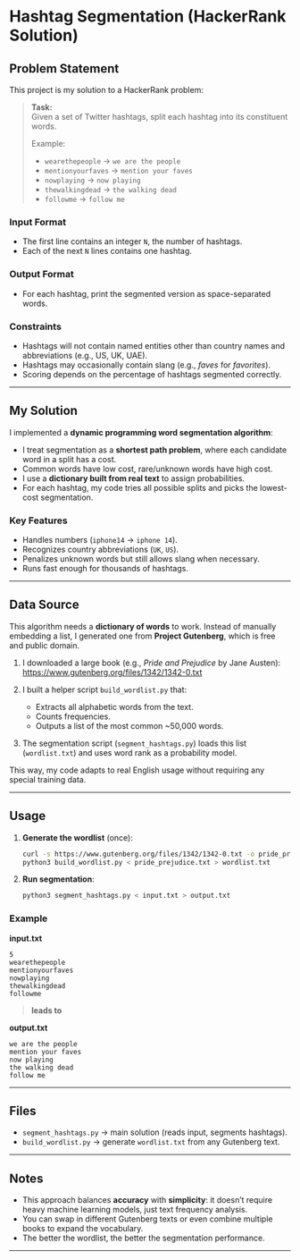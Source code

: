 # Hashtag Segmentation (HackerRank Solution)

## Problem Statement

This project is my solution to a HackerRank problem:

> **Task:**  
> Given a set of Twitter hashtags, split each hashtag into its constituent words.  
>  
> Example:  
> - `wearethepeople` -> `we are the people`  
> - `mentionyourfaves` -> `mention your faves`  
> - `nowplaying` -> `now playing`  
> - `thewalkingdead` -> `the walking dead`  
> - `followme` -> `follow me`  

### Input Format
- The first line contains an integer `N`, the number of hashtags.  
- Each of the next `N` lines contains one hashtag.  

### Output Format
- For each hashtag, print the segmented version as space-separated words.

### Constraints
- Hashtags will not contain named entities other than country names and abbreviations (e.g., US, UK, UAE).  
- Hashtags may occasionally contain slang (e.g., *faves* for *favorites*).  
- Scoring depends on the percentage of hashtags segmented correctly.  

---

## My Solution

I implemented a **dynamic programming word segmentation algorithm**:

- I treat segmentation as a **shortest path problem**, where each candidate word in a split has a cost.  
- Common words have low cost, rare/unknown words have high cost.  
- I use a **dictionary built from real text** to assign probabilities.  
- For each hashtag, my code tries all possible splits and picks the lowest-cost segmentation.  

### Key Features
- Handles numbers (`iphone14` -> `iphone 14`).  
- Recognizes country abbreviations (`UK`, `US`).  
- Penalizes unknown words but still allows slang when necessary.  
- Runs fast enough for thousands of hashtags.  

---

## Data Source

This algorithm needs a **dictionary of words** to work. Instead of manually embedding a list, I generated one from **Project Gutenberg**, which is free and public domain.  

1. I downloaded a large book (e.g., *Pride and Prejudice* by Jane Austen):  
   https://www.gutenberg.org/files/1342/1342-0.txt  

2. I built a helper script `build_wordlist.py` that:  
   - Extracts all alphabetic words from the text.  
   - Counts frequencies.  
   - Outputs a list of the most common ~50,000 words.  

3. The segmentation script (`segment_hashtags.py`) loads this list (`wordlist.txt`) and uses word rank as a probability model.  

This way, my code adapts to real English usage without requiring any special training data.

---

## Usage

1. **Generate the wordlist** (once):
   ```bash
   curl -s https://www.gutenberg.org/files/1342/1342-0.txt -o pride_prejudice.txt
   python3 build_wordlist.py < pride_prejudice.txt > wordlist.txt
   ```

2. **Run segmentation**:

   ```bash
   python3 segment_hashtags.py < input.txt > output.txt
   ```

### Example

**input.txt**

```
5
wearethepeople
mentionyourfaves
nowplaying
thewalkingdead
followme
```

> **leads to** 


**output.txt**

```
we are the people
mention your faves
now playing
the walking dead
follow me
```

---

## Files

* `segment_hashtags.py` -> main solution (reads input, segments hashtags).
* `build_wordlist.py` -> generate `wordlist.txt` from any Gutenberg text.

---

## Notes

* This approach balances **accuracy** with **simplicity**: it doesn’t require heavy machine learning models, just text frequency analysis.
* You can swap in different Gutenberg texts or even combine multiple books to expand the vocabulary.
* The better the wordlist, the better the segmentation performance.

---
